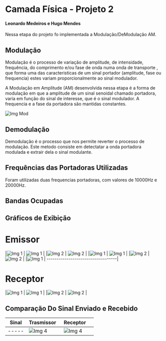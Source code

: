 ﻿# Camada Física - Projeto 2 
#### Leonardo Medeiros e Hugo Mendes

Nessa etapa do projeto fo implementada a Modulação/DeModulação AM.

## Modulação
Modulação é o processo de variação de amplitude, de intensidade, frequência, do comprimento e/ou fase de onda numa onda de transporte , que forma uma das caracteristicas de um sinal portador (amplitude, fase ou frequencia) estes variam proporcionalmente ao sinal modulador.

A Modulação em Amplitude (AM) desenvolvida nessa etapa é a forma de modulação em que a amplitude de um sinal senoidal chamado portadora, varia em função do sinal de interesse, que é o sinal modulador. A frequencia e a fase da portadora sâo mantidas constantes.

![Img Mod](doc/Modulador.png)

## Demodulação
Demodulação é o processo que nos permite reverter o processo de modulação. Este metodo consiste em detectatar a onda portadora modulada e extrair dela o sinal modulante.

## Frequências das Portadoras Utilizadas
Foram utilizadas duas frequencias portadoras, com valores de 10000Hz e 20000Hz.

## Bandas Ocupadas


## Gráficos de Exibição


# Emissor

|![Img 1](doc/trasmissorImg1.png)    | ![Img 1](doc/trasmissorImg2.png)   |
|![Img 2](doc/trasmissorImg3.png)    | ![Img 2](doc/trasmissorImg4.png)   |
|![Img 1](doc/trasmissorImg7.png)    | ![Img 1](doc/trasmissorImg8.png)   |
|![Img 2](doc/trasmissorImg9.png)    | ![Img 2](doc/trasmissorImg10.png)  |
|![Img 1](doc/trasmissorImg11.png)   | -----------------------------------|

# Receptor

|![Img 1](doc/receptorImg1.png)    | ![Img 1](doc/receptorImg2.png)   |
|![Img 2](doc/receptorImg3.png)    | ![Img 2](doc/receptorImg4.png)   |


## Comparação Do Sinal Enviado e Recebido
| Sinal |             Trasmissor             |             Receptor             |
| ----- | ---------------------------------- | -------------------------------- |
| ----- |![Img 4](doc/trasmissorImg6.png)    | ![Img 4](doc/receptorR.png)      |


